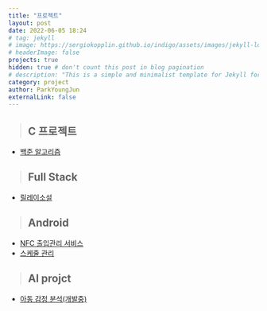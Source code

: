 ```yaml
---
title: "프로젝트"
layout: post
date: 2022-06-05 18:24
# tag: jekyll
# image: https://sergiokopplin.github.io/indigo/assets/images/jekyll-logo-light-solid.png
# headerImage: false
projects: true
hidden: true # don't count this post in blog pagination
# description: "This is a simple and minimalist template for Jekyll for those who likes to eat noodles."
category: project
author: ParkYoungJun
externalLink: false
---
```


 > ## C 프로젝트   
 - [백준 알고리즘][1]   

 > ## Full Stack
  - [릴레이소설][2]

 > ## Android
  - [NFC 출입관리 서비스][3]
  - [스케줄 관리][4]

 > ## AI projct
  - [아동 감정 분석(개발중)][5]

[1]:https://github.com/Park-youngjun/BAEKJOON
[2]:https://github.com/Park-youngjun/DB
[3]:https://github.com/Park-youngjun/AndroidProject-B.SORI
[4]:https://github.com/Park-youngjun/Android
[5]:a
[6]:a